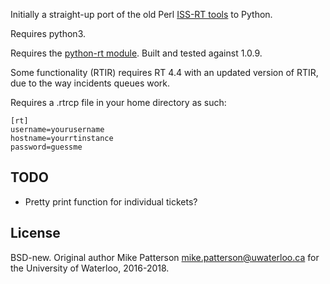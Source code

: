 Initially a straight-up port of the old Perl [ISS-RT tools](https://github.com/kraigu/ISS-RT) to Python.

Requires python3.

Requires the [python-rt module](https://github.com/CZ-NIC/python-rt). Built and tested against 1.0.9.

Some functionality (RTIR) requires RT 4.4 with an updated version of RTIR, due to the way incidents queues work. 

Requires a .rtrcp file in your home directory as such:

```
[rt]
username=yourusername
hostname=yourrtinstance
password=guessme
```

TODO
----

* Pretty print function for individual tickets?

License
-------

BSD-new. Original author Mike Patterson <mike.patterson@uwaterloo.ca> for the University of Waterloo, 2016-2018.
